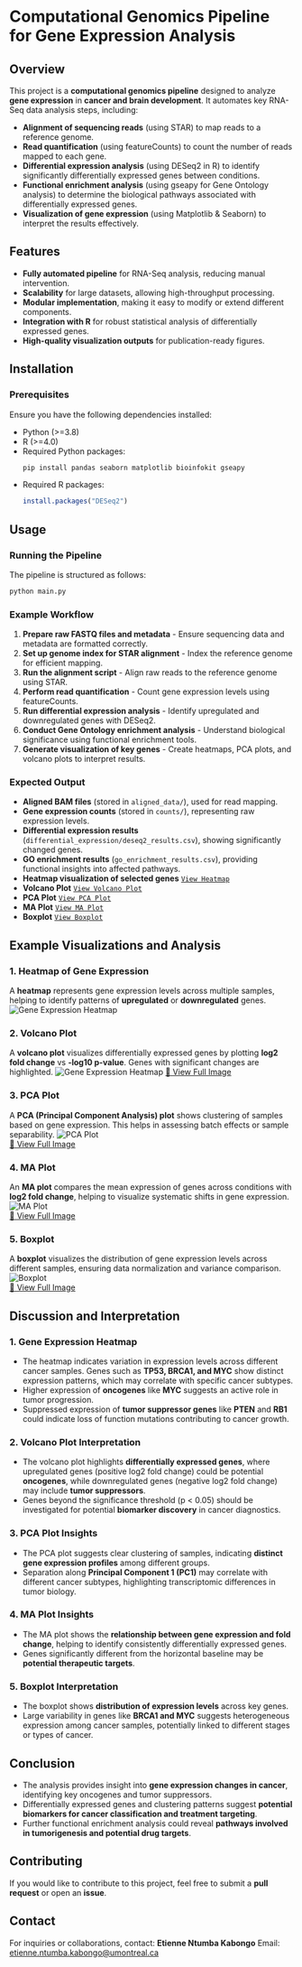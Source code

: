 # Computational Genomics Pipeline for Gene Expression Analysis

## Overview
This project is a **computational genomics pipeline** designed to analyze **gene expression** in **cancer and brain development**. It automates key RNA-Seq data analysis steps, including:
- **Alignment of sequencing reads** (using STAR) to map reads to a reference genome.
- **Read quantification** (using featureCounts) to count the number of reads mapped to each gene.
- **Differential expression analysis** (using DESeq2 in R) to identify significantly differentially expressed genes between conditions.
- **Functional enrichment analysis** (using gseapy for Gene Ontology analysis) to determine the biological pathways associated with differentially expressed genes.
- **Visualization of gene expression** (using Matplotlib & Seaborn) to interpret the results effectively.

## Features
- **Fully automated pipeline** for RNA-Seq analysis, reducing manual intervention.
- **Scalability** for large datasets, allowing high-throughput processing.
- **Modular implementation**, making it easy to modify or extend different components.
- **Integration with R** for robust statistical analysis of differentially expressed genes.
- **High-quality visualization outputs** for publication-ready figures.

## Installation
### Prerequisites
Ensure you have the following dependencies installed:
- Python (>=3.8)
- R (>=4.0)
- Required Python packages:
  ```bash
  pip install pandas seaborn matplotlib bioinfokit gseapy
  ```
- Required R packages:
  ```r
  install.packages("DESeq2")
  ```

## Usage
### Running the Pipeline
The pipeline is structured as follows:
```bash
python main.py
```

### Example Workflow
1. **Prepare raw FASTQ files and metadata** - Ensure sequencing data and metadata are formatted correctly.
2. **Set up genome index for STAR alignment** - Index the reference genome for efficient mapping.
3. **Run the alignment script** - Align raw reads to the reference genome using STAR.
4. **Perform read quantification** - Count gene expression levels using featureCounts.
5. **Run differential expression analysis** - Identify upregulated and downregulated genes with DESeq2.
6. **Conduct Gene Ontology enrichment analysis** - Understand biological significance using functional enrichment tools.
7. **Generate visualization of key genes** - Create heatmaps, PCA plots, and volcano plots to interpret results.

### Expected Output
- **Aligned BAM files** (stored in `aligned_data/`), used for read mapping.
- **Gene expression counts** (stored in `counts/`), representing raw expression levels.
- **Differential expression results** (`differential_expression/deseq2_results.csv`), showing significantly changed genes.
- **GO enrichment results** (`go_enrichment_results.csv`), providing functional insights into affected pathways.
- **Heatmap visualization of selected genes** [`View Heatmap`](figure/gene_expression_heatmap.png)
- **Volcano Plot** [`View Volcano Plot`](figure/volcano_plot.png)
- **PCA Plot** [`View PCA Plot`](figure/pca_plot.png)
- **MA Plot** [`View MA Plot`](figure/ma_plot.png)
- **Boxplot** [`View Boxplot`](figure/boxplot.png)

## Example Visualizations and Analysis
### **1. Heatmap of Gene Expression**
A **heatmap** represents gene expression levels across multiple samples, helping to identify patterns of **upregulated** or **downregulated** genes.
![Gene Expression Heatmap](figure/gene_expression_heatmap.png)

### **2. Volcano Plot**
A **volcano plot** visualizes differentially expressed genes by plotting **log2 fold change** vs **-log10 p-value**. Genes with significant changes are highlighted.
![Gene Expression Heatmap](figure/volcano_plot.png) 
[🔗 View Full Image](figure/volcano_plot.png)

### **3. PCA Plot**
A **PCA (Principal Component Analysis) plot** shows clustering of samples based on gene expression. This helps in assessing batch effects or sample separability.
![PCA Plot](figure/pca_plot.png)  
[🔗 View Full Image](figure/pca_plot.png)

### **4. MA Plot**
An **MA plot** compares the mean expression of genes across conditions with **log2 fold change**, helping to visualize systematic shifts in gene expression.
![MA Plot](figure/ma_plot.png)  
[🔗 View Full Image](figure/ma_plot.png)

### **5. Boxplot**
A **boxplot** visualizes the distribution of gene expression levels across different samples, ensuring data normalization and variance comparison.
![Boxplot](figure/boxplot.png)  
[🔗 View Full Image](figure/boxplot.png)

## Discussion and Interpretation
### **1. Gene Expression Heatmap**
- The heatmap indicates variation in expression levels across different cancer samples. Genes such as **TP53, BRCA1, and MYC** show distinct expression patterns, which may correlate with specific cancer subtypes.
- Higher expression of **oncogenes** like **MYC** suggests an active role in tumor progression.
- Suppressed expression of **tumor suppressor genes** like **PTEN** and **RB1** could indicate loss of function mutations contributing to cancer growth.

### **2. Volcano Plot Interpretation**
- The volcano plot highlights **differentially expressed genes**, where upregulated genes (positive log2 fold change) could be potential **oncogenes**, while downregulated genes (negative log2 fold change) may include **tumor suppressors**.
- Genes beyond the significance threshold (p < 0.05) should be investigated for potential **biomarker discovery** in cancer diagnostics.

### **3. PCA Plot Insights**
- The PCA plot suggests clear clustering of samples, indicating **distinct gene expression profiles** among different groups.
- Separation along **Principal Component 1 (PC1)** may correlate with different cancer subtypes, highlighting transcriptomic differences in tumor biology.

### **4. MA Plot Insights**
- The MA plot shows the **relationship between gene expression and fold change**, helping to identify consistently differentially expressed genes.
- Genes significantly different from the horizontal baseline may be **potential therapeutic targets**.

### **5. Boxplot Interpretation**
- The boxplot shows **distribution of expression levels** across key genes.
- Large variability in genes like **BRCA1 and MYC** suggests heterogeneous expression among cancer samples, potentially linked to different stages or types of cancer.

## Conclusion
- The analysis provides insight into **gene expression changes in cancer**, identifying key oncogenes and tumor suppressors.
- Differentially expressed genes and clustering patterns suggest **potential biomarkers for cancer classification and treatment targeting**.
- Further functional enrichment analysis could reveal **pathways involved in tumorigenesis and potential drug targets**.

## Contributing
If you would like to contribute to this project, feel free to submit a **pull request** or open an **issue**.

## Contact
For inquiries or collaborations, contact:
**Etienne Ntumba Kabongo**
Email: [etienne.ntumba.kabongo@umontreal.ca](mailto:etienne.ntumba.kabongo@umontreal.ca)
